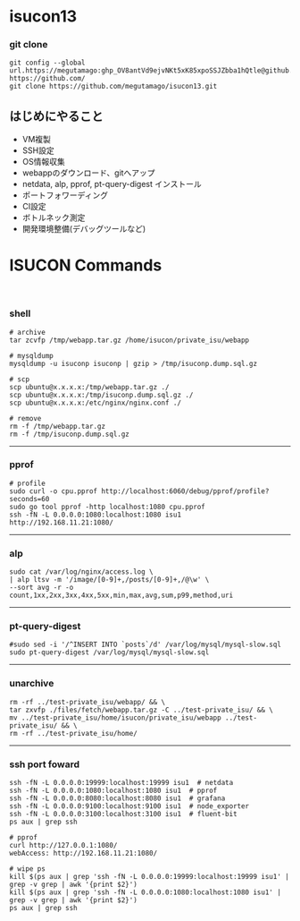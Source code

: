 # isucon13

### git clone
```
git config --global url.https://megutamago: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@github.com/.insteadOf https://github.com/
git clone https://github.com/megutamago/isucon13.git
```

## はじめにやること

- VM複製
- SSH設定
- OS情報収集
- webappのダウンロード、gitへアップ
- netdata, alp, pprof, pt-query-digest インストール
- ポートフォワーディング
- CI設定
- ボトルネック測定
- 開発環境整備(デバッグツールなど)

# ISUCON Commands

<br>

### shell
```
# archive
tar zcvfp /tmp/webapp.tar.gz /home/isucon/private_isu/webapp

# mysqldump
mysqldump -u isuconp isuconp | gzip > /tmp/isuconp.dump.sql.gz 

# scp
scp ubuntu@x.x.x.x:/tmp/webapp.tar.gz ./
scp ubuntu@x.x.x.x:/tmp/isuconp.dump.sql.gz ./
scp ubuntu@x.x.x.x:/etc/nginx/nginx.conf ./

# remove
rm -f /tmp/webapp.tar.gz
rm -f /tmp/isuconp.dump.sql.gz
```

---

### pprof
```
# profile
sudo curl -o cpu.pprof http://localhost:6060/debug/pprof/profile?seconds=60
sudo go tool pprof -http localhost:1080 cpu.pprof
ssh -fN -L 0.0.0.0:1080:localhost:1080 isu1
http://192.168.11.21:1080/
```

---

### alp
```
sudo cat /var/log/nginx/access.log \
| alp ltsv -m '/image/[0-9]+,/posts/[0-9]+,/@\w' \
--sort avg -r -o count,1xx,2xx,3xx,4xx,5xx,min,max,avg,sum,p99,method,uri
```

---

### pt-query-digest
```
#sudo sed -i '/^INSERT INTO `posts`/d' /var/log/mysql/mysql-slow.sql
sudo pt-query-digest /var/log/mysql/mysql-slow.sql
```

---

### unarchive
``` 
rm -rf ../test-private_isu/webapp/ && \
tar zxvfp ./files/fetch/webapp.tar.gz -C ../test-private_isu/ && \
mv ../test-private_isu/home/isucon/private_isu/webapp ../test-private_isu/ && \
rm -rf ../test-private_isu/home/
```

---

### ssh port foward
```
ssh -fN -L 0.0.0.0:19999:localhost:19999 isu1  # netdata
ssh -fN -L 0.0.0.0:1080:localhost:1080 isu1  # pprof
ssh -fN -L 0.0.0.0:8080:localhost:8080 isu1  # grafana
ssh -fN -L 0.0.0.0:9100:localhost:9100 isu1  # node_exporter
ssh -fN -L 0.0.0.0:3100:localhost:3100 isu1  # fluent-bit
ps aux | grep ssh

# pprof
curl http://127.0.0.1:1080/
webAccess: http://192.168.11.21:1080/

# wipe ps
kill $(ps aux | grep 'ssh -fN -L 0.0.0.0:19999:localhost:19999 isu1' | grep -v grep | awk '{print $2}')
kill $(ps aux | grep 'ssh -fN -L 0.0.0.0:1080:localhost:1080 isu1' | grep -v grep | awk '{print $2}')
ps aux | grep ssh
```